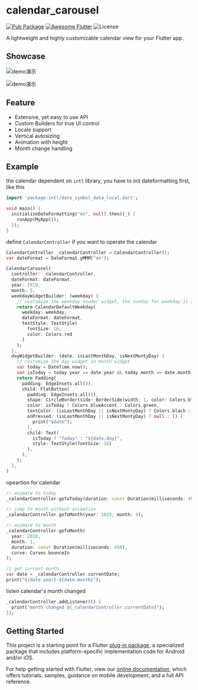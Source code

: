 # calendar_carousel

[![Pub Package](https://img.shields.io/pub/v/calendar_carousel.svg?style=flat-square)](https://pub.dartlang.org/packages/calendar_carousel)
[![Awesome Flutter](https://img.shields.io/badge/Awesome-Flutter-52bdeb.svg?longCache=true&style=flat-square)](https://github.com/zhengbomo/calendarcarousel)
![License](https://img.shields.io/badge/license-MIT-blue.svg)

A lightweight and highly customizable calendar view for your Flutter app.

## Showcase

![demo演示](https://github.com/zhengbomo/calendarcarousel/blob/master/images/demo.gif?raw=true)

![demo演示](https://github.com/zhengbomo/calendarcarousel/blob/master/images/demo.jpg?raw=true)

## Feature

* Extensive, yet easy to use API
* Custom Builders for true UI control
* Locale support
* Vertical autosizing
* Animation with height
* Month change handling

## Example

the calendar dependent on `intl` library, you have to init dateformatting first, like this

```dart
import 'package:intl/date_symbol_data_local.dart';

void main() {
  initializeDateFormatting("en", null).then((_) {
    runApp(MyApp());
  });
}
```

define `CalendarController` if you want to operate the calendar

```dart
CalendarController _calendarController = CalendarController();
var dateFormat = DateFormat.yMMM("en");

CalendarCarousel(
  controller: _calendarController,
  dateFormat: dateFormat,
  year: 2019,
  month: 5,
  weekdayWidgetBuilder: (weekday) {
    // customize the weekday header widget, the sunday for weekday is 7
    return CalendarDefaultWeekday(
      weekday: weekday,
      dateFormat: dateFormat,
      textStyle: TextStyle(
        fontSize: 16,
        color: Colors.red
      )
    );
  },
  dayWidgetBuilder: (date, isLastMonthDay, isNextMontyDay) {
    // customize the day widget in month widget
    var today = DateTime.now();
    var isToday = today.year == date.year && today.month == date.month && today.day == date.day;
    return Padding(
      padding: EdgeInsets.all(3),
      child: FlatButton(
        padding: EdgeInsets.all(0),
        shape: CircleBorder(side: BorderSide(width: 1, color: Colors.black12)),
        color: isToday ? Colors.blueAccent : Colors.green,
        textColor: (isLastMonthDay || isNextMontyDay) ? Colors.black : Colors.white,
        onPressed: (isLastMonthDay || isNextMontyDay) ? null : () {
          print("$date");
        },
        child: Text(
          isToday ? "Today" : "${date.day}",
          style: TextStyle(fontSize: 16)
        ),
      ),
    );
  },
)
```

opeartion for calendar

```dart
// animate to today
_calendarController.goToToday(duration: const Duration(milliseconds: 450));

// jump to month without animation
_calendarController.goToMonth(year: 2015, month: 9);

// animate to month
_calendarController.goToMonth(
  year: 2018,
  month: 1,
  duration: const Duration(milliseconds: 450),
  curve: Curves.bounceIn
);

// get current month
var date = _calendarController.currentDate;
print("${date.year}-${date.month}");
```

listen calendar's month changed

```dart
_calendarController.addListener(() {
  print("month changed ${_calendarController.currentDate}");
});
```

## Getting Started

This project is a starting point for a Flutter
[plug-in package](https://flutter.io/developing-packages/),
a specialized package that includes platform-specific implementation code for
Android and/or iOS.

For help getting started with Flutter, view our
[online documentation](https://flutter.io/docs), which offers tutorials, 
samples, guidance on mobile development, and a full API reference.
